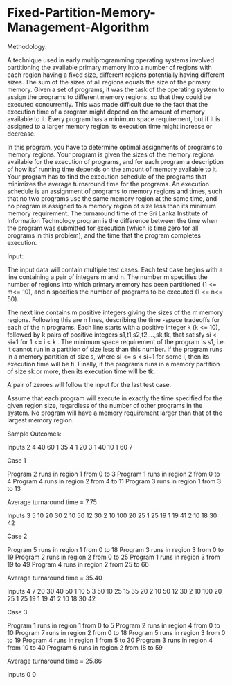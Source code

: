 # Fixed-Partition-Memory-Management-Algorithm

Methodology:

A technique used in early multiprogramming operating systems involved partitioning the available primary memory into a number of regions with each region having a fixed size, different regions potentially having different sizes. The sum of the sizes of all regions equals the size of the primary memory.
Given a set of programs, it was the task of the operating system to assign the programs to different memory regions, so that they could be executed concurrently. This was made difficult due to the fact that the execution time of a program might depend on the amount of memory available to it. Every program has a minimum space requirement, but if it is assigned to a larger memory region its execution time might increase or decrease.

In this program, you have to determine optimal assignments of programs to memory regions. Your program is given the sizes of the memory regions available for the execution of programs, and for each program a description of how its’ running time depends on the amount of memory available to it. Your program has to find the execution schedule of the programs that minimizes the average turnaround time for the programs. An execution schedule is an assignment of programs to memory regions and times, such that no two programs use the same memory region at the same time, and no program is assigned to a memory region of size less than its minimum memory requirement. The turnaround time of the
Sri Lanka Institute of Information Technology
program is the difference between the time when the program was submitted for execution (which is time zero for all programs in this problem), and the time that the program completes execution.

Input:

The input data will contain multiple test cases. Each test case begins with a line containing a pair of integers m and n. The number m specifies the number of regions into which primary memory has been partitioned (1 <= m<= 10), and n specifies the number of programs to be executed (1 <= n<= 50).

The next line contains m positive integers giving the sizes of the m memory regions. Following this are n lines, describing the time -space tradeoffs for each of the n programs. Each line starts with a positive integer k (k <= 10), followed by k pairs of positive integers s1,t1,s2,t2,…,sk,tk, that satisfy si < si+1 for 1 <= i < k . The minimum space requirement of the program is s1, i.e. it cannot run in a partition of size less than this number. If the program runs in a memory partition of size s, where si <= s < si+1 for some i, then its execution time will be ti. Finally, if the programs runs in a memory partition of size sk or more, then its execution time will be tk.

A pair of zeroes will follow the input for the last test case.

Assume that each program will execute in exactly the time specified for the given region size, regardless of the number of other programs in the system. No program will have a memory requirement larger than that of the largest memory region.

Sample Outcomes:

Inputs
2 4
40 60
1 35 4
1 20 3
1 40 10
1 60 7

Case 1

Program 2 runs in region 1 from 0 to 3
Program 1 runs in region 2 from 0 to 4
Program 4 runs in region 2 from 4 to 11
Program 3 runs in region 1 from 3 to 13

Average turnaround time = 7.75


Inputs
3 5
10 20 30
2 10 50 12 30
2 10 100 20 25
1 25 19
1 19 41
2 10 18 30 42

Case 2

Program 5 runs in region 1 from 0 to 18
Program 3 runs in region 3 from 0 to 19
Program 2 runs in region 2 from 0 to 25
Program 1 runs in region 3 from 19 to 49
Program 4 runs in region 2 from 25 to 66

Average turnaround time = 35.40


Inputs
4 7
20 30 40 50
1 10 5
3 50 10 25 15 35 20
2 10 50 12 30
2 10 100 20 25
1 25 19
1 19 41
2 10 18 30 42

Case 3

Program 1 runs in region 1 from 0 to 5
Program 2 runs in region 4 from 0 to 10
Program 7 runs in region 2 from 0 to 18
Program 5 runs in region 3 from 0 to 19
Program 4 runs in region 1 from 5 to 30
Program 3 runs in region 4 from 10 to 40
Program 6 runs in region 2 from 18 to 59

Average turnaround time = 25.86

Inputs
0 0
